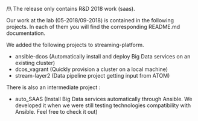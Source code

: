 /!\ The release only contains R&D 2018 work (saas).

Our work at the lab (05-2018/09-2018) is contained in the following projects.
In each of them you will find the corresponding README.md documentation.

We added the following projects to streaming-platform.
  - ansible-dcos (Automatically install and deploy Big Data services on an existing cluster)
  - dcos_vagrant (Quickly provision a cluster on a local machine)
  - stream-layer2 (Data pipeline project getting input from ATOM)

There is also an intermediate project :
  - auto_SAAS (Install Big Data services automatically through Ansible. We developed it when we were still testing technologies compatibility with Ansible. Feel free to check it out)
